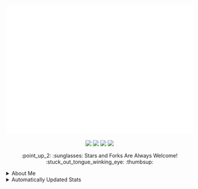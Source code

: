 <p align="center"><img src="src/resources/images/banner.svg" width="850" height="350"/></p>
<p align="center"><a href="https://biolink-delta.vercel.app"><img src="https://img.shields.io/badge/contacts-3c3c3c?logo=linktree&style=for-the-badge&logoColor=948ae3"/></a>
<a href="https://thomasleonhighbaugh.me"><img src="https://img.shields.io/badge/website-3c3c3c?logo=firefox&style=for-the-badge&logoColor=948ae3"/></a>
<a href="https://resume-thomas-leon-highbaugh.vercel.app/"><img src="https://img.shields.io/badge/resume-3c3c3c?logo=libreoffice&style=for-the-badge&logoColor=948ae3"/></a>
<img src="https://komarev.com/ghpvc/?username=Thomashighbaugh&style=for-the-badge&color=3c3c3c&logoColor=948ae3&logo=undefined"/></p>

<p align="center">
:point_up_2: :sunglasses: Stars and Forks Are Always Welcome! :stuck_out_tongue_winking_eye: :thumbsup:
</p>

<details><summary>About Me</summary>

<img align="right" height="150" src="https://raw.githubusercontent.com/Thomashighbaugh/Thomashighbaugh/ea57485cf7072b1a9df44373deb5b20c1f3bbc0c/src/resources/images/logo.svg" />

<h3>Fun Facts</h3>
<ul>
<li>From (not actually) Sunny San Francisco, California</li>

<li>Well Versed in Full Stack Web Development, With An Emphasis on Making Attractive Interfaces in TSX + Tailwind.css + Next.js</li>
<li><a href="https://github.com/Sanatana-Linux/nixos-config">NixOS</a> + <a href="https://github.com/Sanatana-Linux/nixos-awesomewm">AwesomeWM</a> + <a href="https://github.com/Thomashighbaugh/nvim-forge">Neovim</a> User </li>
<li>Currently Exploring Rust Web Frameworks and Wayland Compositors</li>
<li>Working on Long-Form Fictional Content Generation Leveraging GPT4Free Using <a href="https://github.com/thomashighbaugh/gpt_scripts">Python Scripts</a></li>
<li>Been writing code for: 7 Years, 9 Months and 13 Dayss </li>
 </ul>

<br/>
<br/>
<hr/>
<img align="left" height="150" src="https://raw.githubusercontent.com/Thomashighbaugh/Thomashighbaugh/ea57485cf7072b1a9df44373deb5b20c1f3bbc0c/src/resources/images/logo.svg" />
<h3>Get in Touch</h3>

<p align="left"><a href="https://twitter.com/thomasleonhighbaugh"><img src="https://img.shields.io/badge/twitter-3c3c3c?style=plastic&logoColor=F4F4F7&logo=twitter"/></a>
<a href="https://linkedin.com/in/thomas-leon-highbaugh"><img src="https://img.shields.io/badge/linkedin-3c3c3c?style=plastic&logoColor=F4F4F7&logo=linkedin"/></a>
<a href="mailto:thighbaugh@zoho.com"><img src="https://img.shields.io/badge/email-3c3c3c?logo=zoho&style=plastic&logoColor=F4F4F7"/></a>
<a href="mailto:me@thomasleonhighbaugh.me"><img src="https://img.shields.io/badge/alternative email-3c3c3c?logo=thunderbird&style=plastic&logoColor=F4F4F7"/></a>
<a href="https://codepen.io/thomashighbaughThomasLeonHighbaugh"><img src="https://img.shields.io/badge/codepen-3c3c3c?style=plastic&logoColor=F4F4F7&logo=codepen"/></a>
<img src="https://img.shields.io/badge/thomasleonhighbaugh-3c3c3c?logo=discord&labelColor=948ae3&style=plastic&logoColor=F4F4F7"/></p>

<hr/>


<h3>Skill Wall</h3>

<p align="left"><img src="https://img.shields.io/badge/tailwindcss-3c3c3c?logo=tailwindcss&style=plastic&logoColor=F4F4F7"/>
<img src="https://img.shields.io/badge/typescript-3c3c3c?logo=typescript&style=plastic&logoColor=F4F4F7"/>
<img src="https://img.shields.io/badge/typescript-3c3c3c?logo=typescript&style=plastic&logoColor=F4F4F7"/>
<img src="https://img.shields.io/badge/codeberg-69676c?logo=codeberg&style=plastic&logoColor=F4F4F7"/>
<img src="https://img.shields.io/badge/javascript-69676c?logo=javascript&style=plastic&logoColor=F4F4F7"/>
<img src="https://img.shields.io/badge/figma-69676c?logo=figma&style=plastic&logoColor=F4F4F7"/>
<img src="https://img.shields.io/badge/firebase-69676c?logo=firebase&style=plastic&logoColor=F4F4F7"/>
<img src="https://img.shields.io/badge/html5-3c3c3c?logo=html5&style=plastic&logoColor=F4F4F7"/>
<img src="https://img.shields.io/badge/chakra-3c3c3c?logo=chakraui&style=plastic&logoColor=F4F4F7"/>
<img src="https://img.shields.io/badge/neovim-3c3c3c?logo=neovim&style=plastic&logoColor=F4F4F7"/>
<img src="https://img.shields.io/badge/docker-3c3c3c?logo=docker&style=plastic&logoColor=F4F4F7"/>
<img src="https://img.shields.io/badge/css3-69676c?logo=css3&style=plastic&logoColor=F4F4F7"/>
<img src="https://img.shields.io/badge/nixos-3c3c3c?logo=nixos&style=plastic&logoColor=F4F4F7"/>
<img src="https://img.shields.io/badge/ant_design-3c3c3c?logo=ant+design&style=plastic&logoColor=F4F4F7"/>
<img src="https://img.shields.io/badge/xhtml-3c3c3c?logo=xhtml&style=plastic&logoColor=F4F4F7"/>
<img src="https://img.shields.io/badge/visual%20studio%20code-3c3c3c?logo=visual%20studio%20code&style=plastic&logoColor=F4F4F7"/>
<img src="https://img.shields.io/badge/github-3c3c3c?logo=github&style=plastic&logoColor=F4F4F7"/>
<img src="https://img.shields.io/badge/gitlab-69676c?logo=gitlab&style=plastic&logoColor=F4F4F7"/>
<img src="https://img.shields.io/badge/tsx-3c3c3c?logo=react&style=plastic&logoColor=F4F4F7"/>
<img src="https://img.shields.io/badge/git-3c3c3c?logo=git&style=plastic&logoColor=F4F4F7"/>
<img src="https://img.shields.io/badge/node.js-3c3c3c?logo=node.js&style=plastic&logoColor=F4F4F7"/>
<img src="https://img.shields.io/badge/bootstrap-3c3c3c?logo=bootstrap&style=plastic&logoColor=F4F4F7"/>
<img src="https://img.shields.io/badge/json-69676c?logo=json&style=plastic&logoColor=F4F4F7"/>
<img src="https://img.shields.io/badge/styled%20components-3c3c3c?logo=styled%20components&style=plastic&logoColor=F4F4F7"/>
<img src="https://img.shields.io/badge/less-69676c?logo=less&style=plastic&logoColor=F4F4F7"/>
<img src="https://img.shields.io/badge/jetbrains%20ides-69676c?logo=jetbrains&style=plastic&logoColor=F4F4F7"/>
<img src="https://img.shields.io/badge/sass-3c3c3c?logo=sass&style=plastic&logoColor=F4F4F7"/>
<img src="https://img.shields.io/badge/python-69676c?logo=python&style=plastic&logoColor=F4F4F7"/>
<img src="https://img.shields.io/badge/gimp-3c3c3c?logo=gimp&style=plastic&logoColor=F4F4F7"/>
<img src="https://img.shields.io/badge/markdown-69676c?logo=markdown&style=plastic&logoColor=F4F4F7"/>
<img src="https://img.shields.io/badge/express.js-3c3c3c?logo=express&style=plastic&logoColor=F4F4F7"/>
<img src="https://img.shields.io/badge/mern%20stack-3c3c3c?logo=mern%20stack&style=plastic&logoColor=F4F4F7"/>
<img src="https://img.shields.io/badge/netlify-69676c?logo=netlify&style=plastic&logoColor=F4F4F7"/>
<img src="https://img.shields.io/badge/flask-69676c?logo=flask&style=plastic&logoColor=F4F4F7"/>
<img src="https://img.shields.io/badge/npm-69676c?logo=npm&style=plastic&logoColor=F4F4F7"/>
<img src="https://img.shields.io/badge/storybook-69676c?logo=storybook&style=plastic&logoColor=F4F4F7"/>
<img src="https://img.shields.io/badge/html-69676c?logo=html&style=plastic&logoColor=F4F4F7"/>
<img src="https://img.shields.io/badge/xml-69676c?logo=xml&style=plastic&logoColor=F4F4F7"/>
<img src="https://img.shields.io/badge/fastapi-3c3c3c?logo=fastapi&style=plastic&logoColor=F4F4F7"/>
<img src="https://img.shields.io/badge/react-3c3c3c?logo=react&style=plastic&logoColor=F4F4F7"/>
<img src="https://img.shields.io/badge/svg-69676c?logo=svg&style=plastic&logoColor=F4F4F7"/>
<img src="https://img.shields.io/badge/photoshop-3c3c3c?logo=adobe+photoshop&style=plastic&logoColor=F4F4F7"/>
<img src="https://img.shields.io/badge/lua-3c3c3c?logo=lua&style=plastic&logoColor=F4F4F7"/>
<img src="https://img.shields.io/badge/jquery-3c3c3c?logo=jquery&style=plastic&logoColor=F4F4F7"/>
<img src="https://img.shields.io/badge/bash/zsh-3c3c3c?logo=gnu+bash&style=plastic&logoColor=F4F4F7"/>
<img src="https://img.shields.io/badge/inkscape-3c3c3c?logo=inkscape&style=plastic&logoColor=F4F4F7"/>
<img src="https://img.shields.io/badge/heroku-3c3c3c?logo=heroku&style=plastic&logoColor=F4F4F7"/>
<img src="https://img.shields.io/badge/github%20pages-3c3c3c?logo=github&style=plastic&logoColor=F4F4F7"/>
<img src="https://img.shields.io/badge/github%20actions-3c3c3c?logo=github%20actions&style=plastic&logoColor=F4F4F7"/>
<img src="https://img.shields.io/badge/css-3c3c3c?logo=css&style=plastic&logoColor=F4F4F7"/>
<img src="https://img.shields.io/badge/linux-3c3c3c?logo=linux&style=plastic&logoColor=F4F4F7"/>
<img src="https://img.shields.io/badge/mongodb-3c3c3c?logo=mongodb&style=plastic&logoColor=F4F4F7"/>
<img src="https://img.shields.io/badge/vercel-69676c?logo=vercel&style=plastic&logoColor=F4F4F7"/>
<img src="https://img.shields.io/badge/graphql-69676c?logo=graphql&style=plastic&logoColor=F4F4F7"/>
<img src="https://img.shields.io/badge/sqlite-3c3c3c?logo=sqlite&style=plastic&logoColor=F4F4F7"/>
<img src="https://img.shields.io/badge/jest-3c3c3c?logo=jest&style=plastic&logoColor=F4F4F7"/></p>

</details>
<details><summary>Automatically Updated Stats</summary>
<h3>Follower Showcase</h3>

<em><small>Showcase of One of the Awesome Individuals That Follow My Work, Updated Daily!</small></em>

<a href="https://github.com/darklight147" alt="Mohamed Belkamel"><img style="height:150px;" src=./src/resources/images/randomFollower.png alt="Follower of the day"/></a>
<br/>
<hr/>
<br/>

<h3 style="clear:both;">Account Statistics</h3>

<div style="direction:flex; flex-direction:row;">
 <img height="150"  alt=gitstats src="https://github-readme-stats-server.vercel.app/api/?username=Thomashighbaugh&title_color=FE3B7B&text_color=F2F2F2&bg_color=2c2c2c&border_color=525053&show_icons=true&icon_color=F2F2F2&rank_icon=github&border_radius=15&include_all_commits=true&hide=contribs,issues"/>

<img height="250"  alt="Top Langs" src="https://github-readme-stats-server.vercel.app/api/top-langs/?username=Thomashighbaugh&title_color=FE3B7B&text_color=F2F2F2&bg_color=3c3c3c&border_color=525053&show_icons=true&icon_color=F2F2F2&border_radius=15&layout=donut-vertical" />
<img src="https://streak-stats.demolab.com/?user=Thomashighbaugh&stroke=3c3c3c&currStreakNum=f2f2f2&currStreakLabel=948ae3&fire=fe3b7b&sideLabels=53bbcc&sideNums=5ab4e6&ring=8179C6&background=2c2c2c&border=3c3c3c&border_radius=15" alt="streak card" />
<br/>
<h3>Even More Detailed Statistics</h3>
<img src="https://raw.githubusercontent.com/Thomashighbaugh/Thomashighbaugh/5e10c8aae6848bbf91cd589d535625b84c475d9b/github-metrics.svg"/>
</div>
<br/>
<hr/>
<br/>

</details>










































































